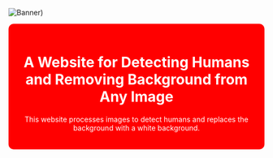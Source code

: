 ![Banner](https://i.pinimg.com/originals/ec/74/a6/ec74a6fe11b5df139d633813465fb651.png))
<div style="background-color: red; color: white; padding: 20px; border-radius: 10px;">
    <h1 style="text-align: center;">A Website for Detecting Humans and Removing Background from Any Image</h1>
    <p style="text-align: center;">This website processes images to detect humans and replaces the background with a white background.</p>
</div>
